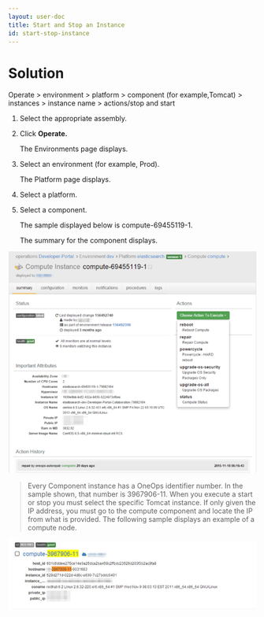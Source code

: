 ```yaml
---
layout: user-doc
title: Start and Stop an Instance
id: start-stop-instance
---
```


# Solution

Operate > environment > platform > component (for example,Tomcat) > instances > instance name > actions/stop and start


1. Select the appropriate assembly.
2. Click **Operate.**
  
    The Environments page displays.
  
3. Select an environment (for example, Prod).
  
    The Platform page displays.
  
4. Select a platform.
5. Select a component. 
  
    The sample displayed below is compute-69455119-1.
  
    The summary for the component displays.

![Start stop summary](/assets/docs/local/images/start-stop-summary.png)

>Every Component instance has a OneOps identifier number. In the sample shown, that number is 3967906-11. When you execute a start or stop you must select the specific Tomcat instance. If only given the IP address, you must go to the compute component and locate the IP from what is provided. The following sample displays an example of a compute node.

![Start stop instance identifier](/assets/docs/local/images/start-stop-instance-identifier.png)




